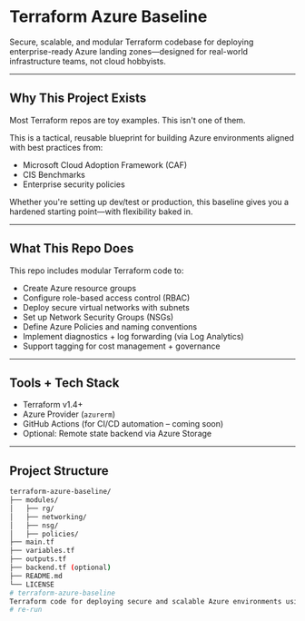 # Terraform Azure Baseline

Secure, scalable, and modular Terraform codebase for deploying enterprise-ready Azure landing zones—designed for real-world infrastructure teams, not cloud hobbyists.

---

## Why This Project Exists

Most Terraform repos are toy examples. This isn't one of them.

This is a tactical, reusable blueprint for building Azure environments aligned with best practices from:

- Microsoft Cloud Adoption Framework (CAF)
- CIS Benchmarks
- Enterprise security policies

Whether you're setting up dev/test or production, this baseline gives you a hardened starting point—with flexibility baked in.

---

## What This Repo Does

This repo includes modular Terraform code to:

- Create Azure resource groups  
- Configure role-based access control (RBAC)  
- Deploy secure virtual networks with subnets  
- Set up Network Security Groups (NSGs)  
- Define Azure Policies and naming conventions  
- Implement diagnostics + log forwarding (via Log Analytics)  
- Support tagging for cost management + governance

---

## Tools + Tech Stack

- Terraform v1.4+
- Azure Provider (`azurerm`)
- GitHub Actions (for CI/CD automation – coming soon)
- Optional: Remote state backend via Azure Storage

---

## Project Structure

```bash
terraform-azure-baseline/
├── modules/
│   ├── rg/
│   ├── networking/
│   ├── nsg/
│   ├── policies/
├── main.tf
├── variables.tf
├── outputs.tf
├── backend.tf (optional)
├── README.md
└── LICENSE
# terraform-azure-baseline
Terraform code for deploying secure and scalable Azure environments using modular architecture.
#   r e - r u n 
 
 
